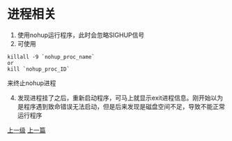 # 进程相关
1. 使用nohup运行程序，此时会忽略SIGHUP信号
3. 可使用
```shell
killall -9 `nohup_proc_name`
or
kill `nohup_proc_ID`
```
来终止nohup进程

4. 发现进程挂了之后，重新启动程序，可马上就显示exit进程信息。刚开始以为是程序遇到致命错误无法启动，但是后来发现是磁盘空间不足，导致不能正常运行程序






























































[上一级](base.md)
[上一篇](linux.md)
